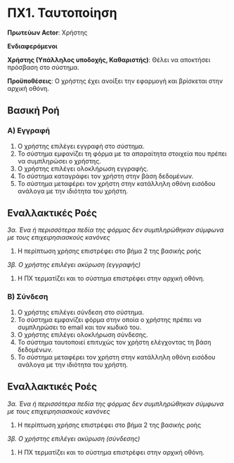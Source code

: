 # ΠΧ1. Ταυτοποίηση

**Πρωτεύων Actor**: Χρήστης

**Ενδιαφερόμενοι**

**Χρήστης (Υπάλληλος υποδοχής, Καθαριστής)**: Θέλει να αποκτήσει πρόσβαση στο σύστημα.

**Προϋποθέσεις**: Ο χρήστης έχει ανοίξει την εφαρμογή και βρίσκεται στην αρχική οθόνη.

## Βασική Ροή

### Α) Εγγραφή
1. Ο χρήστης επιλέγει εγγραφή στο σύστημα.
2. Το σύστημα εμφανίζει τη φόρμα με τα απαραίτητα στοιχεία που πρέπει να συμπληρώσει ο χρήστης.
3. Ο χρήστης επιλέγει ολοκλήρωση εγγραφής.
4. Το σύστημα καταγράφει τον χρήστη στην βάση δεδομένων.
5. Το σύστημα μεταφέρει τον χρήστη στην κατάλληλη οθόνη εισόδου ανάλογα με την ιδιότητα του χρήστη.

## Εναλλακτικές Ροές

*3α. Ένα ή περισσότερα πεδία της φόρμας δεν συμπληρώθηκαν σύμφωνα με τους επιχειρησιασκούς κανόνες*
1. Η περίπτωση χρήσης επιστρέφει στο βήμα 2 της βασικής ροής

*3β. Ο χρήστης επιλέγει ακύρωση (εγγραφής)*
1. Η ΠΧ τερματίζει και το σύστημα επιστρέφει στην αρχική οθόνη.

### Β) Σύνδεση
1. Ο χρήστης επιλέγει σύνδεση στο σύστημα.
2. Το σύστημα εμφανίζει φόρμα στην οποία ο χρήστης πρέπει να συμπληρώσει το email και τον κωδικό του.
3. Ο χρήστης επιλέγει ολοκλήρωση σύνδεσης.
4. Το σύστημα ταυτοποιεί επιτυχώς τον χρήστη ελέγχοντας τη βάση δεδομένων.
5. Το σύστημα μεταφέρει τον χρήστη στην κατάλληλη οθόνη εισόδου ανάλογα με την ιδιότητα του χρήστη.

## Εναλλακτικές Ροές

*3α. Ένα ή περισσότερα πεδία της φόρμας δεν συμπληρώθηκαν σύμφωνα με τους επιχειρησιασκούς κανόνες*
1. Η περίπτωση χρήσης επιστρέφει στο βήμα 2 της βασικής ροής

*3β. Ο χρήστης επιλέγει ακύρωση (σύνδεσης)*
1. Η ΠΧ τερματίζει και το σύστημα επιστρέφει στην αρχική οθόνη.
